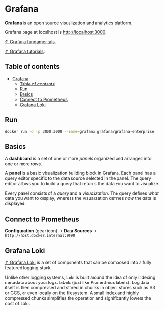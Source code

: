 # Grafana

**Grafana** is an open source visualization and analytics platform.

Grafana page at localhost is <http://localhost:3000>.

[↑ Grafana fundamentals](https://grafana.com/tutorials/grafana-fundamentals).

[↑ Grafana tutorials](https://grafana.com/tutorials).

## Table of contents

- [Grafana](#grafana)
  - [Table of contents](#table-of-contents)
  - [Run](#run)
  - [Basics](#basics)
  - [Connect to Prometheus](#connect-to-prometheus)
  - [Grafana Loki](#grafana-loki)

## Run

```bash
docker run -d -p 3000:3000 --name=grafana grafana/grafana-enterprise
```

## Basics

A **dashboard** is a set of one or more *panels* organized and arranged into one or more *rows*.

A **panel** is a basic visualization building block in Grafana. Each panel has a query editor specific to the data source selected in the panel. The query editor allows you to build a query that returns the data you want to visualize.

Every panel consists of a *query* and a *visualization*. The query defines *what* data you want to display, whereas the visualization defines *how* the data is displayed.

## Connect to Prometheus

**Configuration** (gear icon) → **Data Sources** → `http://host.docker.internal:9090`

## Grafana Loki

[↑ Grafana Loki](https://grafana.com/docs/loki/latest) is a set of components that can be composed into a fully featured logging stack.

Unlike other logging systems, Loki is built around the idea of only indexing metadata about your logs: labels (just like Prometheus labels). Log data itself is then compressed and stored in chunks in object stores such as S3 or GCS, or even locally on the filesystem. A small index and highly compressed chunks simplifies the operation and significantly lowers the cost of Loki.

